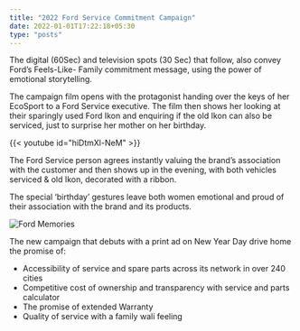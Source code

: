 ```yaml
---
title: "2022 Ford Service Commitment Campaign"
date: 2022-01-01T17:22:18+05:30
type: "posts"
---
```


The digital (60Sec) and television spots (30 Sec) that follow, also convey Ford’s Feels-Like- Family commitment message, using the power of emotional storytelling.


The campaign film opens with the protagonist handing over the keys of her EcoSport to a Ford Service executive. The film then shows her looking at their sparingly used Ford Ikon and enquiring if the old Ikon can also be serviced, just to surprise her mother on her birthday.

{{< youtube id="hiDtmXl-NeM" >}}


The Ford Service person agrees instantly valuing the brand’s association with the customer and then shows up in the evening, with both vehicles serviced & old Ikon, decorated with a ribbon.

The special ‘birthday’ gestures leave both women emotional and proud of their association with the brand and its products.

![Ford Memories](https://blog.gaadikey.com/wp-content/uploads/2022/01/Ford-Family-Commitment-Message-1-1024x576.png)

The new campaign that debuts with a print ad on New Year Day drive home the promise of:

- Accessibility of service and spare parts across its network in over 240 cities
- Competitive cost of ownership and transparency with service and parts calculator
- The promise of extended Warranty
- Quality of service with a family wali feeling

 